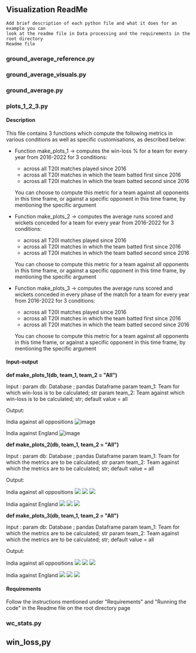 ## Visualization ReadMe

    Add brief description of each python file and what it does for an example you can
    look at the readme file in Data processing and the requirements in the root directory 
    Readme file

### ground_average_reference.py

### ground_average_visuals.py

### ground_average.py

### plots_1_2_3.py

#### Description

This file contains 3 functions which compute the following metrics in various conditions as well as specific customisations, as described below:

* Function make_plots_1 -> computes the win-loss % for a team for every year from 2016-2022 for 3 conditions:
    * across all T20I matches played since 2016
    * across all T20I matches in which the team batted first since 2016
    * across all T20I matches in which the team batted second since 2016
    
    You can choose to compute this metric for a team against all opponents in this time frame, or against a specific opponent in this time frame, by mentioning the specific argument
    
* Function make_plots_2 -> computes the average runs scored and wickets conceded for a team for every year from 2016-2022 for 3 conditions:
    * across all T20I matches played since 2016
    * across all T20I matches in which the team batted first since 2016
    * across all T20I matches in which the team batted second since 2016
    
    You can choose to compute this metric for a team against all opponents in this time frame, or against a specific opponent in this time frame, by mentioning the specific argument
    
* Function make_plots_3 -> computes the average runs scored and wickets conceded in every phase of the match for a team for every year from 2016-2022 for 3 conditions:
    * across all T20I matches played since 2016
    * across all T20I matches in which the team batted first since 2016
    * across all T20I matches in which the team batted second since 2016
    
    You can choose to compute this metric for a team against all opponents in this time frame, or against a specific opponent in this time frame, by mentioning the specific argument
    
#### Input-output

**def make_plots_1(db, team_1, team_2 = "All")** 

Input : 
param db: Database ; pandas Dataframe
param team_1: Team for which win-loss is to be calculated; str
param team_2: Team against which win-loss is to be calculated; str; default value = all

Output:

India against all oppositions
![image](https://user-images.githubusercontent.com/64548290/205230518-472b1602-9d87-4ecd-b599-ffd30f12736d.png)

India against England
![image](https://user-images.githubusercontent.com/64548290/205231512-7d91d328-cf29-4166-b697-d3ce552ce0d8.png)

**def make_plots_2(db, team_1, team_2 = "All")**

Input : 
param db: Database ; pandas Dataframe
param team_1: Team for which the metrics are to be calculated; str
param team_2: Team against which the metrics are to be calculated; str; default value = all

Output:

India against all oppositions
![](plots/Avg_runs_wickets_overall_India_All.png)
![](plots/Avg_runs_wickets_bat_first_India_All.png)
![](plots/Avg_runs_wickets_bat_second_India_All.png)

India against England
![](plots/Avg_runs_wickets_overall_India_England.png)
![](plots/Avg_runs_wickets_bat_first_India_England.png)
![](plots/Avg_runs_wickets_bat_second_India_England.png)

**def make_plots_3(db, team_1, team_2 = "All")**

Input : 
param db: Database ; pandas Dataframe
param team_1: Team for which the metrics are to be calculated; str
param team_2: Team against which the metrics are to be calculated; str; default value = all

Output:

India against all oppositions
![](plots/Phases_runs_wickets_overall_India_All.png)
![](plots/Phases_runs_wickets_bat_first_India_All.png)
![](plots/Phases_runs_wickets_bat_second_India_All.png)

India against England
![](plots/Phases_runs_wickets_overall_India_England.png)
![](plots/Phases_runs_wickets_bat_first_India_England.png)
![](plots/Phases_runs_wickets_bat_second_India_England.png)

#### Requirements

Follow the instructions mentioned under "Requirements" and "Running the code" in the Readme file on the root directory page

### wc_stats.py

## win_loss,py 

